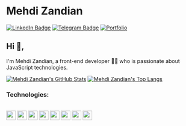 # Mehdi Zandian
[![LinkedIn Badge](https://img.shields.io/badge/-LinkedIn-royalblue?style=flat-square&logo=linkedin&logoColor=white)](https://www.linkedin.com/in/mahdi-zandian-4b75b3215)
[![Telegram Badge](https://img.shields.io/badge/-Telegram-blue?style=flat-square&logo=telegram&logoColor=white)](https://t.me/MehdiZandi)
[![Portfolio](https://img.shields.io/badge/-MyPortfolio-grey?style=flat-square&logo=vercel&logoColor=white)](https://mehdi-zandian.vercel.app/)

## Hi 👋, 
I'm Mehdi Zandian, a front-end developer 👨‍💻 who is passionate about JavaScript technologies. 


[![Mehdi Zandian's GitHub Stats](https://github-readme-stats.vercel.app/api?username=Mehdi-Zandian&show_icons=true&theme=tokyonight&count_private=true&line_height=40)](https://github.com/Mehdi-Zandian)
[![Mehdi Zandian's Top Langs](https://github-readme-stats.vercel.app/api/top-langs/?username=Mehdi-Zandian&langs_count=5&theme=tokyonight&exclude_repo=SocketCpp,alirezakeshvari.github.io,DeveloperSite)](https://github.com/Mehdi-Zandian)


### Technologies:
<div style="display: inline_block"><br>
  <code><img height="25" src="https://cdn.jsdelivr.net/gh/devicons/devicon/icons/javascript/javascript-original.svg"></code>
  <code><img height="25" src="https://cdn.jsdelivr.net/gh/devicons/devicon/icons/react/react-original.svg"></code>
  <code><img height="25" src="https://cdn.jsdelivr.net/gh/devicons/devicon/icons/redux/redux-original.svg"></code>
  <code><img height="25" src="https://cdn.jsdelivr.net/gh/devicons/devicon/icons/webpack/webpack-original.svg"></code>
  <code><img height="25" src="https://cdn.jsdelivr.net/gh/devicons/devicon/icons/materialui/materialui-original.svg"></code>
  <code><img height="25" src="https://cdn.jsdelivr.net/gh/devicons/devicon/icons/tailwindcss/tailwindcss-plain.svg"></code>
  <code><img height="25" src="https://cdn.jsdelivr.net/gh/devicons/devicon/icons/bootstrap/bootstrap-original.svg"></code>
  <code><img height="25" src="https://cdn.jsdelivr.net/gh/devicons/devicon/icons/sass/sass-original.svg"></code>
</div>
